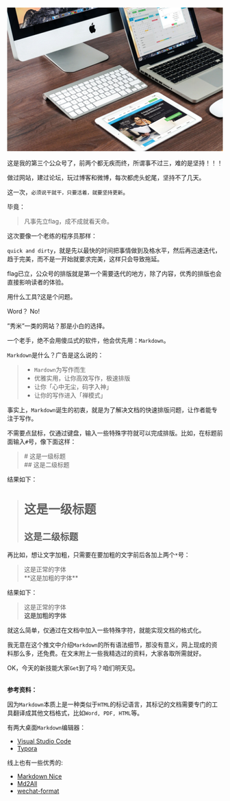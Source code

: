 ![](img/2.writting.jpg)


这是我的第三个公众号了，前两个都无疾而终，所谓事不过三，难的是坚持！！！

做过网站，建过论坛，玩过博客和微博，每次都虎头蛇尾，坚持不了几天。

这一次，`必须说干就干，只要活着，就要坚持更新`。

毕竟：
> 凡事先立flag，成不成就看天命。

这次要像一个老练的程序员那样：

`quick and dirty`，就是先以最快的时间把事情做到及格水平，然后再迅速迭代，趋于完美，而不是一开始就要求完美，这样只会导致拖延。

flag已立，公众号的排版就是第一个需要迭代的地方，除了内容，优秀的排版也会直接影响读者的体验。

用什么工具?这是个问题。

Word？ No!

”秀米”一类的网站？那是小白的选择。

一个老手，绝不会用傻瓜式的软件，他会优先用：`Markdown`。

`Markdown`是什么？广告是这么说的：
> - `Mardown`为写作而生
> - 优雅实用，让你高效写作，极速排版
> - 让你「心中无尘，码字入神」
> - 让你的写作进入「禅模式」

事实上，`Markdown`诞生的初衷，就是为了解决文档的快速排版问题，让作者能专注于写作。

不需要点鼠标，仅通过键盘，输入一些特殊字符就可以完成排版。比如，在标题前面输入`#`号，像下面这样：
> \# 这是一级标题  
> \#\# 这是二级标题  


结果如下：
> # 这是一级标题
> ## 这是二级标题

再比如，想让文字加粗，只需要在要加粗的文字前后各加上两个`*`号：
> 这是正常的字体  
> \*\*这是加粗的字体\*\*

结果如下：  

> 这是正常的字体  
> **这是加粗的字体**

就这么简单，仅通过在文档中加入一些特殊字符，就能实现文档的格式化。

我无意在这个推文中介绍`Markdown`的所有语法细节，那没有意义，网上现成的资料那么多，还免费。在文末附上一些我精选过的资料，大家各取所需就好。

OK，今天的新技能大家`Get`到了吗？咱们明天见。<br><br>

**参考资料：**

因为`Markdown`本质上是一种类似于`HTML`的标记语言，其标记的文档需要专门的工具翻译成其他文档格式，比如`Word, PDF, HTML`等。

有两大桌面`Markdown`编辑器：
- [Visual Studio Code](https://code.visualstudio.com)
- [Typora](https://www.typora.io/)

线上也有一些优秀的:

- [Markdown Nice](https://mdnice.com/)
- [Md2All](http://md.aclickall.com)
- [wechat-format](https://lab.lyric.im/wxformat)
